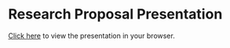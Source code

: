 # Research Proposal Presentation

[Click here](https://ficcdaf.github.io/rm-presentation/) to view the presentation in your browser.
